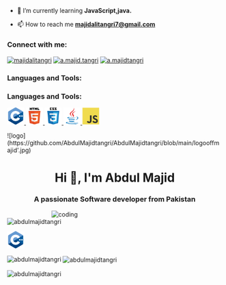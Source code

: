 - 🌱 I’m currently learning **JavaScript,java.**

- 📫 How to reach me **majidalitangri7@gmail.com**

<h3 align="left">Connect with me:</h3>
<p align="left">
<a href="https://twitter.com/majidalitangri" target="blank"><img align="center" src="https://raw.githubusercontent.com/rahuldkjain/github-profile-readme-generator/master/src/images/icons/Social/twitter.svg" alt="majidalitangri" height="30" width="40" /></a>
<a href="https://fb.com/a.majid.tangri" target="blank"><img align="center" src="https://raw.githubusercontent.com/rahuldkjain/github-profile-readme-generator/master/src/images/icons/Social/facebook.svg" alt="a.majid.tangri" height="30" width="40" /></a>
<a href="https://instagram.com/a.majidtangri" target="blank"><img align="center" src="https://raw.githubusercontent.com/rahuldkjain/github-profile-readme-generator/master/src/images/icons/Social/instagram.svg" alt="a.majidtangri" height="30" width="40" /></a>
</p>

<h3 align="left">Languages and Tools:</h3><h3 align="left">Languages and Tools:</h3>
<p align="left"> 
  <a href="https://www.w3schools.com/cpp/" target="_blank" rel="noreferrer"> 
    <img src="https://raw.githubusercontent.com/devicons/devicon/master/icons/cplusplus/cplusplus-original.svg" alt="cplusplus" width="40" height="40"/> 
  </a> 
  <a href="https://www.w3schools.com/html/" target="_blank" rel="noreferrer"> 
    <img src="https://raw.githubusercontent.com/devicons/devicon/master/icons/html5/html5-original-wordmark.svg" alt="html5" width="40" height="40"/> 
  </a> 
  <a href="https://www.w3schools.com/css/" target="_blank" rel="noreferrer"> 
    <img src="https://raw.githubusercontent.com/devicons/devicon/master/icons/css3/css3-original-wordmark.svg" alt="css3" width="40" height="40"/> 
  </a> 
  <a href="https://www.w3schools.com/java/" target="_blank" rel="noreferrer"> 
    <img src="https://raw.githubusercontent.com/devicons/devicon/master/icons/java/java-original.svg" alt="java" width="40" height="40"/> 
  </a> 
  <a href="https://www.w3schools.com/js/" target="_blank" rel="noreferrer"> 
    <img src="https://raw.githubusercontent.com/devicons/devicon/master/icons/javascript/javascript-original.svg" alt="javascript" width="40" height="40"/> 
  </a> 
</p>
![logo](https://github.com/AbdulMajidtangri/AbdulMajidtangri/blob/main/logooffmajid'.jpg)
<h1 align="center">Hi 👋, I'm Abdul Majid</h1>
<h3 align="center">A passionate Software developer from Pakistan</h3>
<img align="right"alt="coding"width="400"src="https://media0.giphy.com/media/qgQUggAC3Pfv687qPC/giphy.gif">
<p align="left"> <img src="https://komarev.com/ghpvc/?username=abdulmajidtangri&label=Profile%20views&color=0e75b6&style=flat" alt="abdulmajidtangri" /> </p>
<p align="left"> <a href="https://www.w3schools.com/cpp/" target="_blank" rel="noreferrer"> <img src="https://raw.githubusercontent.com/devicons/devicon/master/icons/cplusplus/cplusplus-original.svg" alt="cplusplus" width="40" height="40"/> </a> </p>

<p><img align="left" src="https://github-readme-stats.vercel.app/api/top-langs?username=abdulmajidtangri&show_icons=true&locale=en&layout=compact" alt="abdulmajidtangri" /></p>

<p>&nbsp;<img align="center" src="https://github-readme-stats.vercel.app/api?username=abdulmajidtangri&show_icons=true&locale=en" alt="abdulmajidtangri" /></p>

<p><img align="center" src="https://github-readme-streak-stats.herokuapp.com/?user=abdulmajidtangri&" alt="abdulmajidtangri" /></p>
